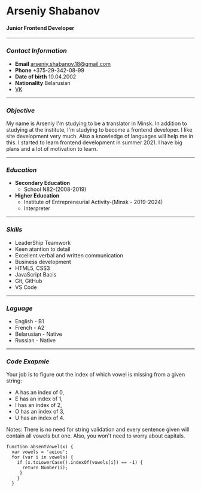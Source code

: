 # Arseniy Shabanov

#### Junior Frontend Developer

***

### _Contact Information_
* **Email** arseniy.shabanov.18@gmail.com
*  **Phone** +375-29-342-08-99
*  **Date of birth** 10.04.2002
*  **Nationality** Belarusian
*  [VK](https://vk.com/idcenechka)


***

### _Objective_

My name is Arseniy I'm studying to be a translator in Minsk. In addition to studying at the institute, I'm studying to become a frontend developer. I like site development very much. Also a knowledge of languages will help me in this. I started to learn frontend development in summer 2021. I have big plans and a lot of motivation to learn.


***
### _Education_
* **Secondary Education**
     * School N82-(2008-2019)
* **Higher Education**
    * Institute of Entrepreneurial Activity-(Minsk - 2019-2024)
    * Interpreter

***

### _Skills_
* LeaderShip Teamwork
* Keen atantion to detail
* Excellent verbal and written communication
* Business development
* HTML5, CSS3
* JavaScript Bacis
* Git, GitHub
* VS Code

***
### _Laguage_
* English  - B1
* French - A2
* Belarusian - Native
* Russian - Native

***
### _Code Exapmle_

Your job is to figure out the index of which vowel is missing from a given string:

* A has an index of 0,
* E has an index of 1,
* I has an index of 2,
* O has an index of 3,
* U has an index of 4.
  
Notes: There is no need for string validation and every sentence given will contain all vowels but one. Also, you won't need to worry about capitals.

```
function absentVowel(x) {
  var vowels = 'aeiou';
  for (var i in vowels) {
    if (x.toLowerCase().indexOf(vowels[i]) == -1) {
      return Number(i);
     }
    }
  }
  ```